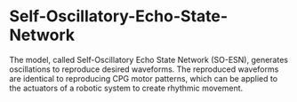 # Self-Oscillatory-Echo-State-Network
The model, called Self-Oscillatory Echo State Network (SO-ESN), generates oscillations to reproduce desired waveforms. The reproduced waveforms are identical to reproducing CPG motor patterns, which can be applied to the actuators of a robotic system to create rhythmic movement.

